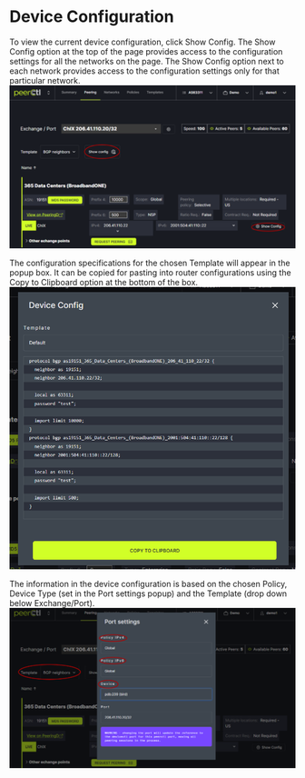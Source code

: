 # Device Configuration

To view the current device configuration, click Show Config. The Show Config option at the top of the page provides access to the configuration settings for all the networks on the page. The Show Config option next to each network provides access to the configuration settings only for that particular network. 
   ![](img/showconfig.png)


The configuration specifications for the chosen Template will appear in the popup box. It can be copied for pasting into router configurations using the Copy to Clipboard option at the bottom of the box. 
   ![](img/copyconfig.png)


The information in the device configuration is based on the chosen Policy, Device Type (set in the Port settings popup) and the Template (drop down below Exchange/Port). 
   ![](img/typetemplate.png)
